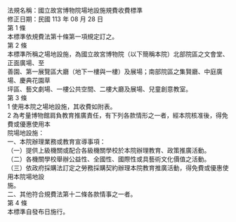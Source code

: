 法規名稱：國立故宮博物院場地設施規費收費標準  
修正日期：民國 113 年 08 月 28 日  
第 1 條  
本標準依規費法第十條第一項規定訂之。  
第 2 條  
本標準所稱之場地設施，為國立故宮博物院（以下簡稱本院）北部院區之文會堂、正面廣場、至  
善園、第一展覽區大廳（地下一樓與一樓）及展場；南部院區之集賢廳、中庭廣場、慶典花園草  
坪區、藝文劇場、一樓公共空間、二樓大廳及展場、兒童創意教室。  
第 3 條  
1 使用本院之場地設施，其收費如附表。  
2 為考量博物館肩負教育推廣責任，有下列各款情形之一者，經本院核准後，得免費或優惠使用本  
院場地設施：  
一、本院辦理業務或教育宣導事項：  
（一）提供上級機關或配合各級機關學校於本院辦理教育、政策推廣活動。  
（二）各機關學校舉辦公益性、全國性、國際性或具藝術文化價值之活動。  
（三）依政府採購法訂定之勞務採購契約辦理本院教育推廣活動，得免費或優惠使用本院場地設  
施。  
二、其他符合規費法第十二條各款情事之一者。  
第 4 條  
本標準自發布日施行。  


